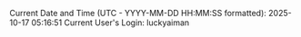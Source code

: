 Current Date and Time (UTC - YYYY-MM-DD HH:MM:SS formatted): 2025-10-17 05:16:51
Current User's Login: luckyaiman
